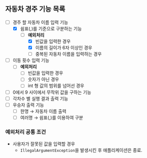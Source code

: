 ## 자동차 경주 기능 목록

- [ ] 경주 할 자동차 이름 입력 기능
  - [x] 쉼표(,)를 기준으로 구분하는 기능
    - [ ] **예외처리**
      - [x] 빈값을 입력한 경우
      - [x] 이름의 길이가 6자 이상인 경우
      - [ ] 중복된 자동차 이름을 입력하는 경우
- [ ] 이동 횟수 입력 기능
  - [ ] **예외처리**
    - [ ] 빈값을 입력한 경우
    - [ ] 숫자가 아닌 경우
    - [ ] int 형 값의 범위를 넘어선 경우
- [ ] 0에서 9 사이에서 무작위 값을 구하는 기능
- [ ] 각차수 별 실행 결과 출력 기능
- [ ] 우승자 출력 기능
  - [ ] 한명 &rightarrow; 자동차 이름 출력
  - [ ] 여러명 &rightarrow; 쉼표(,)를 이용하여 구분

### 예외처리 공통 조건
- 사용자가 잘못된 값을 입력할 경우
  - `IllegalArgumentException`을 발생시킨 후 애플리케이션은 종료.